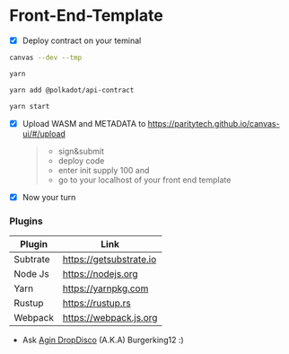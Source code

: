 # Front-End-Template

- [x] Deploy contract on your teminal 

```bash 
canvas --dev --tmp
```
```bash 
yarn
 ```
```bash 
yarn add @polkadot/api-contract
  ```
  ```bash 
 yarn start
 ```
- [x] Upload WASM and METADATA to https://paritytech.github.io/canvas-ui/#/upload

  > - sign&submit 
  > - deploy code 
  > -  enter init supply 100 and 
  > - go to your localhost of your  front end template


- [x] Now your turn

### Plugins


| Plugin | Link |
| ------ | ------ |
| Subtrate | https://getsubstrate.io |
| Node Js | https://nodejs.org |
| Yarn | https://yarnpkg.com |
| Rustup | https://rustup.rs |
| Webpack |https://webpack.js.org |'

* Ask [Agin DropDisco](https://twitter.com/agin_webdev) (A.K.A) Burgerking12 :)

